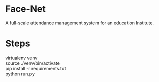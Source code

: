 # Face-Net
A full-scale attendance management system for an education Institute.

# Steps

 virtualenv venv \
 source ./venv/bin/activate \
 pip install -r requirements.txt \
 python run.py


